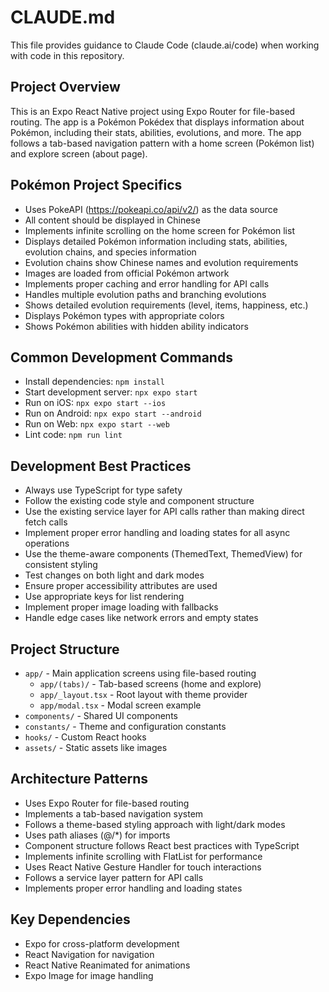 # CLAUDE.md

This file provides guidance to Claude Code (claude.ai/code) when working with code in this repository.

## Project Overview
This is an Expo React Native project using Expo Router for file-based routing. The app is a Pokémon Pokédex that displays information about Pokémon, including their stats, abilities, evolutions, and more. The app follows a tab-based navigation pattern with a home screen (Pokémon list) and explore screen (about page).

## Pokémon Project Specifics
- Uses PokeAPI (https://pokeapi.co/api/v2/) as the data source
- All content should be displayed in Chinese
- Implements infinite scrolling on the home screen for Pokémon list
- Displays detailed Pokémon information including stats, abilities, evolution chains, and species information
- Evolution chains show Chinese names and evolution requirements
- Images are loaded from official Pokémon artwork
- Implements proper caching and error handling for API calls
- Handles multiple evolution paths and branching evolutions
- Shows detailed evolution requirements (level, items, happiness, etc.)
- Displays Pokémon types with appropriate colors
- Shows Pokémon abilities with hidden ability indicators

## Common Development Commands
- Install dependencies: `npm install`
- Start development server: `npx expo start`
- Run on iOS: `npx expo start --ios`
- Run on Android: `npx expo start --android`
- Run on Web: `npx expo start --web`
- Lint code: `npm run lint`

## Development Best Practices
- Always use TypeScript for type safety
- Follow the existing code style and component structure
- Use the existing service layer for API calls rather than making direct fetch calls
- Implement proper error handling and loading states for all async operations
- Use the theme-aware components (ThemedText, ThemedView) for consistent styling
- Test changes on both light and dark modes
- Ensure proper accessibility attributes are used
- Use appropriate keys for list rendering
- Implement proper image loading with fallbacks
- Handle edge cases like network errors and empty states

## Project Structure
- `app/` - Main application screens using file-based routing
  - `app/(tabs)/` - Tab-based screens (home and explore)
  - `app/_layout.tsx` - Root layout with theme provider
  - `app/modal.tsx` - Modal screen example
- `components/` - Shared UI components
- `constants/` - Theme and configuration constants
- `hooks/` - Custom React hooks
- `assets/` - Static assets like images

## Architecture Patterns
- Uses Expo Router for file-based routing
- Implements a tab-based navigation system
- Follows a theme-based styling approach with light/dark modes
- Uses path aliases (@/*) for imports
- Component structure follows React best practices with TypeScript
- Implements infinite scrolling with FlatList for performance
- Uses React Native Gesture Handler for touch interactions
- Follows a service layer pattern for API calls
- Implements proper error handling and loading states

## Key Dependencies
- Expo for cross-platform development
- React Navigation for navigation
- React Native Reanimated for animations
- Expo Image for image handling